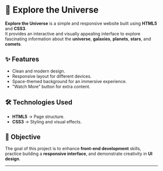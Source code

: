# 🌌 Explore the Universe

**Explore the Universe** is a simple and responsive website built using **HTML5** and **CSS3**.  
It provides an interactive and visually appealing interface to explore fascinating information about the **universe**, **galaxies**, **planets**, **stars**, and **comets**.

## ✨ Features
- Clean and modern design.
- Responsive layout for different devices.
- Space-themed background for an immersive experience.
- "Watch More" button for extra content.

## 🛠️ Technologies Used
- **HTML5** → Page structure.
- **CSS3** → Styling and visual effects.

## 🎯 Objective
The goal of this project is to enhance **front-end development** skills, practice building a **responsive interface**, and demonstrate creativity in **UI design**.

---
